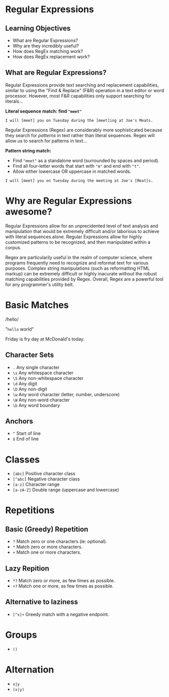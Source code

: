 # Regular Expressions

## Learning Objectives

- What are Regular Expressions?
- Why are they incredibly useful?
- How does RegEx matching work?
- How does RegEx replacement work?

## What are Regular Expressions?

Regular Expressions provide text searching and replacement capabilities, similar to using the "Find & Replace" (F&R) operation in a text editor or word processor. However, most F&R capabilities only support searching for literals...

**Literal sequence match: find `"meet"`**

```
I will [meet] you on Tuesday during the [meet]ing at Joe's Meats.
```

Regular Expressions (Regex) are considerably more sophisticated because they search for _patterns_ in text rather than literal sequences. Regex will allow us to search for patterns in text...

**Pattern string match:**
- Find `"meet"` as a standalone word (surrounded by spaces and period).
- Find all four-letter words that start with `"m"` and end with `"t"`.
- Allow either lowercase OR uppercase in matched words.

```
I will [meet] you on Tuesday during the meeting at Joe's [Meat]s.
```

# Why are Regular Expressions awesome?

Regular Expressions allow for an unprecidented level of text analysis and manipulation that would be extremely difficult and/or laborious to achieve with literal sequences alone. Regular Expressions allow for highly customized patterns to be recognized, and then manipulated within a corpus.

Regex are particularily useful in the realm of computer science, where programs frequently need to recognize and reformat text for various purposes. Complex string manipulations (such as reformatting HTML markup) can be extremely difficult or highly inacurate without the robust matching capabilities provided by Regex. Overall, Regex are a powerful tool for any programmer's utility belt.

# Basic Matches

/hello/

"`hello` world"

Friday is fry day at McDonald's today.

## Character Sets

* `.`  Any single character
* `\s` Any whitespace character
* `\S` Any non-whitespace character
* `\d` Any digit
* `\D` Any non-digit
* `\w` Any word character (letter, number, underscore)
* `\W` Any non-word character
* `\b` Any word boundary

## Anchors

* `^` Start of line
* `$` End of line

# Classes

* `[abc]` Positive character class
* `[^abc]` Negative character class
* `[a-z]` Character range
* `[a-zA-Z]` Double range (uppercase and lowercase)

# Repetitions

## Basic (Greedy) Repetition

* `?` Match zero or one characters (ie: optional).
* `*` Match zero or more characters.
* `+` Match one or more characters.

## Lazy Repition

* `*?` Match zero or more, as few times as possible.
* `+?` Match one or more, as few times as possible.

## Alternative to laziness

* `[^x]+` Greedy match with a negative endpoint.

# Groups

* `()`

# Alternation

* `x|y`
* `(x|y)`
